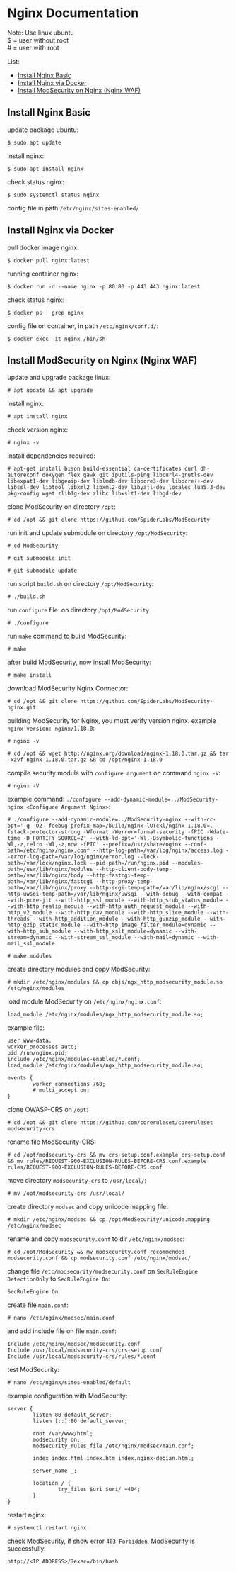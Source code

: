 # Nginx Documentation

Note:
Use linux ubuntu<br>
$ = user without root<br>
\# = user with root<br>

List:
* [Install Nginx Basic](#install-nginx-basic)
* [Install Nginx via Docker](#install-nginx-via-docker)
* [Install ModSecurity on Nginx (Nginx WAF)](#install-nginx-basic)

## Install Nginx Basic
update package ubuntu:
```
$ sudo apt update
```

install nginx:
```
$ sudo apt install nginx
```

check status nginx:
```
$ sudo systemctl status nginx
```

config file in path `/etc/nginx/sites-enabled/`


## Install Nginx via Docker
pull docker image nginx:
```
$ docker pull nginx:latest
```

running container nginx:
```
$ docker run -d --name nginx -p 80:80 -p 443:443 nginx:latest
```

check status nginx:
```
$ docker ps | grep nginx
```

config file on container, in path `/etc/nginx/conf.d/`:
```
$ docker exec -it nginx /bin/sh
```

## Install ModSecurity on Nginx (Nginx WAF)
update and upgrade package linux:
```
# apt update && apt upgrade
```

install nginx:
```
# apt install nginx
```

check version nginx:
```
# nginx -v
```

install dependencies required:
```
# apt-get install bison build-essential ca-certificates curl dh-autoreconf doxygen flex gawk git iputils-ping libcurl4-gnutls-dev libexpat1-dev libgeoip-dev liblmdb-dev libpcre3-dev libpcre++-dev libssl-dev libtool libxml2 libxml2-dev libyajl-dev locales lua5.3-dev pkg-config wget zlib1g-dev zlibc libxslt1-dev libgd-dev
```

clone ModSecurity on directory `/opt`:
```
# cd /opt && git clone https://github.com/SpiderLabs/ModSecurity
```

run init and update submodule on directory `/opt/ModSecurity`:
```
# cd ModSecurity
```
```
# git submodule init
```
```
# git submodule update
```

run script `build.sh` on directory `/opt/ModSecurity`:
```
# ./build.sh
```

run `configure` file: on directory `/opt/ModSecurity`
```
# ./configure
```

run `make` command to build ModSecurity:
```
# make
```

after build ModSecurity, now install ModSecurity:
```
# make install
```

download ModSecurity Nginx Connector:
```
# cd /opt && git clone https://github.com/SpiderLabs/ModSecurity-nginx.git
```

building ModSecurity for Nginx, you must verify version nginx. example `nginx version: nginx/1.18.0`:
```
# nginx -v
```
```
# cd /opt && wget http://nginx.org/download/nginx-1.18.0.tar.gz && tar -xzvf nginx-1.18.0.tar.gz && cd /opt/nginx-1.18.0
```

compile security module with `configure argument` on command `nginx -V`:
```
# nginx -V
```
example command: `./configure --add-dynamic-module=../ModSecurity-nginx <Configure Argument Nginx>`:
```
# ./configure --add-dynamic-module=../ModSecurity-nginx --with-cc-opt='-g -O2 -fdebug-prefix-map=/build/nginx-lUTckl/nginx-1.18.0=. -fstack-protector-strong -Wformat -Werror=format-security -fPIC -Wdate-time -D_FORTIFY_SOURCE=2' --with-ld-opt='-Wl,-Bsymbolic-functions -Wl,-z,relro -Wl,-z,now -fPIC' --prefix=/usr/share/nginx --conf-path=/etc/nginx/nginx.conf --http-log-path=/var/log/nginx/access.log --error-log-path=/var/log/nginx/error.log --lock-path=/var/lock/nginx.lock --pid-path=/run/nginx.pid --modules-path=/usr/lib/nginx/modules --http-client-body-temp-path=/var/lib/nginx/body --http-fastcgi-temp-path=/var/lib/nginx/fastcgi --http-proxy-temp-path=/var/lib/nginx/proxy --http-scgi-temp-path=/var/lib/nginx/scgi --http-uwsgi-temp-path=/var/lib/nginx/uwsgi --with-debug --with-compat --with-pcre-jit --with-http_ssl_module --with-http_stub_status_module --with-http_realip_module --with-http_auth_request_module --with-http_v2_module --with-http_dav_module --with-http_slice_module --with-threads --with-http_addition_module --with-http_gunzip_module --with-http_gzip_static_module --with-http_image_filter_module=dynamic --with-http_sub_module --with-http_xslt_module=dynamic --with-stream=dynamic --with-stream_ssl_module --with-mail=dynamic --with-mail_ssl_module 
```
```
# make modules
```

create directory modules and copy ModSecurity:
```
# mkdir /etc/nginx/modules && cp objs/ngx_http_modsecurity_module.so /etc/nginx/modules
```

load module ModSecurity on `/etc/nginx/nginx.conf`:
```
load_module /etc/nginx/modules/ngx_http_modsecurity_module.so;
```
example file:
```
user www-data;
worker_processes auto;
pid /run/nginx.pid;
include /etc/nginx/modules-enabled/*.conf;
load_module /etc/nginx/modules/ngx_http_modsecurity_module.so;

events {
        worker_connections 768;
        # multi_accept on;
}
```

clone OWASP-CRS on `/opt`:
```
# cd /opt && git clone https://github.com/coreruleset/coreruleset modsecurity-crs
```

rename file ModSecurity-CRS:
```
# cd /opt/modsecurity-crs && mv crs-setup.conf.example crs-setup.conf && mv rules/REQUEST-900-EXCLUSION-RULES-BEFORE-CRS.conf.example rules/REQUEST-900-EXCLUSION-RULES-BEFORE-CRS.conf
```

move directory `modsecurity-crs` to `/usr/local/`:
```
# mv /opt/modsecurity-crs /usr/local/
```

create directory `modsec` and copy unicode mapping file:
```
# mkdir /etc/nginx/modsec && cp /opt/ModSecurity/unicode.mapping /etc/nginx/modsec
```

rename and copy `modsecurity.conf` to dir `/etc/nginx/modsec`:
```
# cd /opt/ModSecurity && mv modsecurity.conf-recommended modsecurity.conf && cp modsecurity.conf /etc/nginx/modsec/
```

change file `/etc/modsecurity/modsecurity.conf` on `SecRuleEngine DetectionOnly` to `SecRuleEngine On`:
```
SecRuleEngine On
```

create file `main.conf`:
```
# nano /etc/nginx/modsec/main.conf
```
and add include file on file `main.conf`:
```
Include /etc/nginx/modsec/modsecurity.conf
Include /usr/local/modsecurity-crs/crs-setup.conf
Include /usr/local/modsecurity-crs/rules/*.conf
```

test ModSecurity:
```
# nano /etc/nginx/sites-enabled/default
```
example configuration with ModSecurity:
```
server {
        listen 80 default_server;
        listen [::]:80 default_server;

        root /var/www/html;
        modsecurity on;
        modsecurity_rules_file /etc/nginx/modsec/main.conf;

        index index.html index.htm index.nginx-debian.html;

        server_name _;

        location / {
                try_files $uri $uri/ =404;
        }
}
```

restart nginx:
```
# systemctl restart nginx
```

check ModSecurity, if show error `403 Forbidden`, ModSecurity is successfully:
```
http://<IP ADDRESS>/?exec=/bin/bash
```

